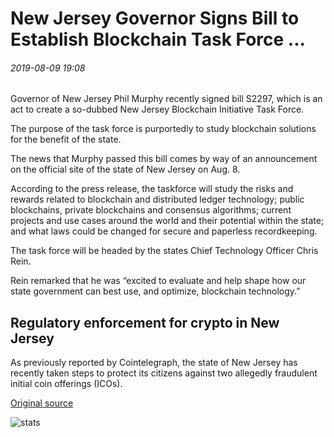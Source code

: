 # New Jersey Governor Signs Bill to Establish Blockchain Task Force ...

###### 2019-08-09 19:08

Governor of New Jersey Phil Murphy recently signed bill S2297, which is an act to create a so-dubbed New Jersey Blockchain Initiative Task Force.

The purpose of the task force is purportedly to study blockchain solutions for the benefit of the state.

The news that Murphy passed this bill comes by way of an announcement on the official site of the state of New Jersey on Aug. 8.

According to the press release, the taskforce will study the risks and rewards related to blockchain and distributed ledger technology; public blockchains, private blockchains and consensus algorithms; current projects and use cases around the world and their potential within the state; and what laws could be changed for secure and paperless recordkeeping.

The task force will be headed by the states Chief Technology Officer Chris Rein.

Rein remarked that he was “excited to evaluate and help shape how our state government can best use, and optimize, blockchain technology.”

## Regulatory enforcement for crypto in New Jersey

As previously reported by Cointelegraph, the state of New Jersey has recently taken steps to protect its citizens against two allegedly fraudulent initial coin offerings (ICOs).

[Original source](https://cointelegraph.com/news/new-jersey-governor-signs-bill-to-establish-blockchain-task-force)

![stats](https://c.statcounter.com/11760860/0/a89fa40b/1/ "stats")